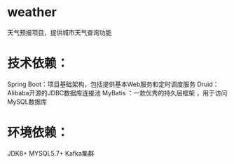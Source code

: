 # weather
天气预报项目，提供城市天气查询功能

 
# 技术依赖：
 Spring Boot：项目基础架构，包括提供基本Web服务和定时调度服务
 Druid：Alibaba开源的JDBC数据库连接池
 MyBatis ：一款优秀的持久层框架 ，用于访问MySQL数据库  

# 环境依赖：
 JDK8+
 MYSQL5.7+
 Kafka集群
